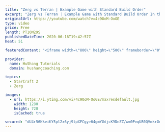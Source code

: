 ```yaml
---
title: "Zerg vs Terran | Example Game with Standard Build Order"
excerpt: "Zerg vs Terran | Example Game with Standard Build Order In this guide we learn how to defend early Terran attacks.  Coaching -------------------------------------------------------------------------- Interested in Starcraft lessons? Check out my website! I would love to help you improve and reach your"
originalUrl: https://youtube.com/watch?v=4c9OoM-OoGE
type: video
price: Free
length: PT10M29S
publishedDateTime: 2020-06-16T19:42:57Z
heat: 51

featuredContent: "<iframe width=\"800\" height=\"500\" frameborder=\"0\" src=\"https://www.youtube.com/embed/4c9OoM-OoGE\" allow=\"accelerometer; autoplay; encrypted-media; gyroscope; picture-in-picture\" allowfullscreen></iframe>"

provider:
  name: HuShang Tutorials
  domain: hushangcoaching.com

topics:
  - StarCraft 2
  - Zerg

images:
  - url: https://i.ytimg.com/vi/4c9OoM-OoGE/maxresdefault.jpg
    width: 1280
    height: 720
    isCached: true

secured: "dU4r56KkviKY5pl2x6yj9tpXFCgye64gmYGdjcK9DnZZ/wm0PvqUB0QVmkrGdJNM+u/oakAtfx4SIqbxBsv8UO83mQt4Y/b1gFxsOWziudG0AuYoZzTMPwoZR4Hmnxi3fyufc1dN3tB5c/FVD9QvgiRU2Wakt/Ywhhp4GS+BF3v8iwpoMnKHYg5v8RnpfJDMPk1fU0XYFNbIvASSwX0NJ0gFlkaeNtjz/Gy+k21G7ex4L6Cqtmkr647C5J5YHSL9dI6NUm36AfTchLnSvdg9bPDYh8ryTWBAxX6naw5W5/QaxrL6ZP180RY5u4JznKELm5mLqf8TwwbYgieaVdU3TXFXf01CyEVsBNZgIshGwF+f9nQPvDKOq3+bxTrdHUaTmW9sq6JadfCEHq9/XJgSGbzP2iYZXa0DDQGWt+ACNT0=;6bFGzcxDP0q4cBpGYCZK8g=="
---
```


